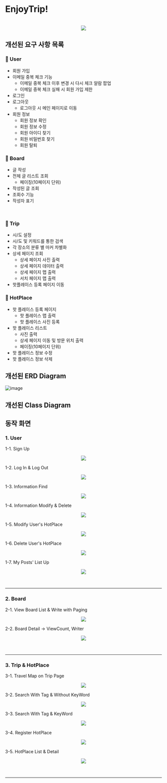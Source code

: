 # EnjoyTrip!

<p align="center">
  <br>
  <img src="https://velog.velcdn.com/images/joajy/post/c0778352-4818-4302-90f7-97e5d6243220/image.png">
  <br>
</p>

## 개선된 요구 사항 목록

### :notebook_with_decorative_cover: User
  * 회원 가입
  * 이메일 중복 체크 기능
     * 이메일 중복 체크 이후 변경 시 다시 체크 알람 팝업
     * 이메일 중복 체크 실패 시 회원 가입 제한
  * 로그인
  * 로그아웃
    * 로그아웃 시 메인 페이지로 이동
  * 회원 정보
    * 회원 정보 확인
    * 회원 정보 수정
    * 회원 아이디 찾기
    * 회원 비밀번호 찾기
    * 회원 탈퇴

### :orange_book: Board
  * 글 작성
  * 전체 글 리스트 조회
    * 페이징(10페이지 단위)
  * 작성된 글 조회
  * 조회수 기능
  * 작성자 표기
<br/>

### :ledger: Trip
  * 시/도 설정
  * 시/도 및 키워드를 통한 검색
  * 각 장소의 분류 별 마커 차별화
  * 상세 페이지 조회
    * 상세 페이지 사진 출력
    * 상세 페이지 데이터 출력
    * 상세 페이지 맵 출력
    * 서치 페이지 맵 출력
  * 핫플레이스 등록 페이지 이동

### :blue_book: HotPlace
  * 핫 플레이스 등록 페이지
    * 핫 플레이스 맵 출력
    * 핫 플레이스 사진 등록
  * 핫 플레이스 리스트
    * 사진 출력
    * 상세 페이지 이동 및 방문 위치 출력
    * 페이징(10페이지 단위)
  * 핫 플레이스 정보 수정
  * 핫 플레이스 정보 삭제

## 개선된 ERD Diagram
![image](https://github.com/Joajy/AlgoStudy/assets/86274253/39c472ad-8710-4c39-8e43-122605ca3c25)

## 개선된 Class Diagram

## 동작 화면

<h3>1. User</h3>
   1-1. Sign Up
   <p align="center">
     <img src="https://github.com/Joajy/RepoForUploadImageIntoIssues/assets/86274253/3e20a253-ed13-4883-969d-d6deaa3647d5">
    </p>
   1-2. Log In & Log Out
   <p align="center">
     <img src="https://github.com/Joajy/RepoForUploadImageIntoIssues/assets/86274253/28f210da-9632-4470-8796-46cd75625eda">
    </p>
    1-3. Information Find
   <p align="center">
     <img src="https://github.com/Joajy/RepoForUploadImageIntoIssues/assets/86274253/68fbefd2-8f51-4e7d-a790-a9455c32bac5">
    </p>
    1-4. Information Modify & Delete
   <p align="center">
     <img src="https://github.com/Joajy/RepoForUploadImageIntoIssues/assets/86274253/3acbafb4-2dd5-42a1-bf53-4c9d56c16382">
    </p>
    1-5. Modify User's HotPlace
   <p align="center">
     <img src="https://github.com/Joajy/RepoForUploadImageIntoIssues/assets/86274253/d0500096-f6c3-416d-9940-4e4a816b8193">
    </p>
    1-6. Delete User's HotPlace
   <p align="center">
     <img src="https://github.com/Joajy/RepoForUploadImageIntoIssues/assets/86274253/7e4f7fc8-afa2-479f-8740-df96fbe1e5f4">
    </p>
    1-7. My Posts' List Up
   <p align="center">
     <img src="https://github.com/Joajy/RepoForUploadImageIntoIssues/assets/86274253/60c9b9c3-759d-4f8d-b05d-9ee44da42bf1">
    </p>
    
<br><hr>
   
<h3>2. Board</h3>
  2-1. View Board List & Write with Paging
   <p align="center">
     <img src="https://github.com/Joajy/RepoForUploadImageIntoIssues/assets/86274253/b294dd10-fd54-4ebb-9455-faa6c97a54dd">
    </p>
     2-2. Board Detail -> ViewCount, Writer
   <p align="center">
     <img src="https://github.com/Joajy/RepoForUploadImageIntoIssues/assets/86274253/ecd377c5-67ec-48ab-bc81-7d72c3c184bd">
    </p>
    <br><hr>

<h3>3. Trip & HotPlace </h3>
  3-1. Travel Map on Trip Page
   <p align="center">
     <img src="https://github.com/Joajy/Algorithm_BOJ/assets/86274253/42578e0e-e95d-4532-a29c-ec53ee060dfa">
    </p>
  3-2. Search With Tag & Without KeyWord
   <p align="center">
     <img src="https://github.com/Joajy/RepoForUploadImageIntoIssues/assets/86274253/ecd8c4b3-27a1-4d1c-8ce3-3a95cd993d3b">
    </p>
  3-3. Search With Tag & KeyWord
   <p align="center">
     <img src="https://github.com/Joajy/Algorithm_BOJ/assets/86274253/d9583b95-2905-40f1-bb3f-3cc3bead720b">
    </p>
  3-4. Register HotPlace
   <p align="center">
       <img src="https://github.com/Joajy/Algorithm_BOJ/assets/86274253/9f6f27da-567e-4253-898e-c42422a0026a">
    </p>
  3-5. HotPlace List & Detail
   <p align="center">
     <img src="https://github.com/Joajy/RepoForUploadImageIntoIssues/assets/86274253/2290555a-eb39-4690-b618-744f7487a054">
  </p>
    <br><hr>
    
<!-- Stack Icon Refernces -->

[js]: /images/stack/javascript.svg
[ts]: /images/stack/typescript.svg
[react]: /images/stack/react.svg
[node]: /images/stack/node.svg
